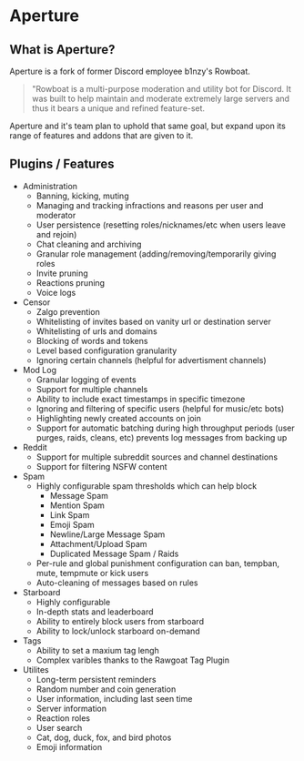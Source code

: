 # Aperture

## What is Aperture?

Aperture is a fork of former Discord employee b1nzy's Rowboat.
> "Rowboat is a multi-purpose moderation and utility bot for Discord. It was built to help maintain and moderate extremely large servers and thus it bears a unique and refined feature-set.

Aperture and it's team plan to uphold that same goal, but expand upon its range of features and addons that are given to it.

## Plugins / Features

- Administration
    - Banning, kicking, muting
    - Managing and tracking infractions and reasons per user and moderator
    - User persistence (resetting roles/nicknames/etc when users leave and rejoin)
    - Chat cleaning and archiving
    - Granular role management (adding/removing/temporarily giving roles
    - Invite pruning
    - Reactions pruning
    - Voice logs
- Censor
    - Zalgo prevention
    - Whitelisting of invites based on vanity url or destination server
    - Whitelisting of urls and domains
    - Blocking of words and tokens
    - Level based configuration granularity
    - Ignoring certain channels (helpful for advertisment channels)
- Mod Log
    - Granular logging of events
    - Support for multiple channels
    - Ability to include exact timestamps in specific timezone
    - Ignoring and filtering of specific users (helpful for music/etc bots)
    - Highlighting newly created accounts on join
    - Support for automatic batching during high throughput periods (user purges, raids, cleans, etc) prevents log messages from backing up
- Reddit
    - Support for multiple subreddit sources and channel destinations
    - Support for filtering NSFW content
- Spam
    - Highly configurable spam thresholds which can help block
        - Message Spam
        - Mention Spam
        - Link Spam
        - Emoji Spam
        - Newline/Large Message Spam
        - Attachment/Upload Spam
        - Duplicated Message Spam / Raids
    - Per-rule and global punishment configuration can ban, tempban, mute, tempmute or kick users
    - Auto-cleaning of messages based on rules
- Starboard
    - Highly configurable
    - In-depth stats and leaderboard
    - Ability to entirely block users from starboard
    - Ability to lock/unlock starboard on-demand
- Tags
    - Ability to set a maxium tag lengh
    - Complex varibles thanks to the Rawgoat Tag Plugin
- Utilites
    - Long-term persistent reminders
    - Random number and coin generation
    - User information, including last seen time
    - Server information
    - Reaction roles
    - User search
    - Cat, dog, duck, fox, and bird photos
    - Emoji information
